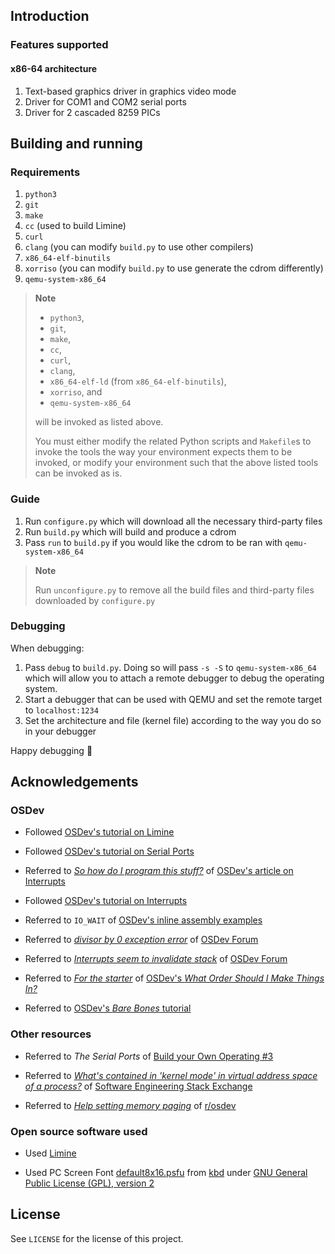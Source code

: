 ## Introduction

### Features supported

#### x86-64 architecture

1. Text-based graphics driver in graphics video mode
1. Driver for COM1 and COM2 serial ports
1. Driver for 2 cascaded 8259 PICs

## Building and running

### Requirements

1. `python3`
1. `git`
1. `make`
1. `cc` (used to build Limine)
1. `curl`
1. `clang` (you can modify `build.py` to use other compilers)
1. `x86_64-elf-binutils`
1. `xorriso` (you can modify `build.py` to use generate the cdrom differently)
1. `qemu-system-x86_64`

> **Note**
> 
> - `python3`,
> - `git`,
> - `make`,
> - `cc`,
> - `curl`,
> - `clang`,
> - `x86_64-elf-ld` (from `x86_64-elf-binutils`),
> - `xorriso`,  and
> - `qemu-system-x86_64`
> 
> will be invoked as listed above.
> 
> You must either modify the related Python scripts and `Makefile`s to invoke the tools the way your environment expects them to be invoked, or modify your environment such that the above listed tools can be invoked as is.

### Guide

1. Run `configure.py` which will download all the necessary third-party files
1. Run `build.py` which will build and produce a cdrom
1. Pass `run` to `build.py` if you would like the cdrom to be ran with `qemu-system-x86_64`

> **Note**
> 
> Run `unconfigure.py` to remove all the build files and third-party files downloaded by `configure.py`

### Debugging

When debugging:

1. Pass `debug` to `build.py`. Doing so will pass `-s -S` to `qemu-system-x86_64` which will allow you to attach a remote debugger to debug the operating system.
1. Start a debugger that can be used with QEMU and set the remote target to `localhost:1234`
1. Set the architecture and file (kernel file) according to the way you do so in your debugger

Happy debugging 🎉

## Acknowledgements

### OSDev

- Followed [OSDev's tutorial on Limine](https://wiki.osdev.org/Limine_Bare_Bones)

- Followed [OSDev's tutorial on Serial Ports](https://wiki.osdev.org/Serial_Ports)

- Referred to [*So how do I program this stuff?*](https://wiki.osdev.org/Interrupts#So_how_do_I_program_this_stuff?) of [OSDev's article on Interrupts](https://wiki.osdev.org/Interrupts)

- Followed [OSDev's tutorial on Interrupts](https://wiki.osdev.org/Interrupts_Tutorial)

- Referred to `IO_WAIT` of [OSDev's inline assembly examples](https://wiki.osdev.org/Inline_Assembly/Examples#IO_WAIT)

- Referred to [*divisor by 0 exception error*](https://f.osdev.org/viewtopic.php?t=8885) of [OSDev Forum](https://f.osdev.org/)

- Referred to [*Interrupts seem to invalidate stack*](https://f.osdev.org/viewtopic.php?t=56425) of [OSDev Forum](https://f.osdev.org/)

- Referred to [*For the starter*](https://wiki.osdev.org/What_Order_Should_I_Make_Things_In%3F#For_the_starter) of [OSDev's *What Order Should I Make Things In?*](https://wiki.osdev.org/What_Order_Should_I_Make_Things_In%3F)

- Referred to [OSDev's *Bare Bones* tutorial](https://wiki.osdev.org/Bare_Bones)

### Other resources

- Referred to *The Serial Ports* of [Build your Own Operating #3](https://gayan1999malinda.medium.com/build-your-own-operating-system-2-410b1ff759ae)

- Referred to [*What's contained in 'kernel mode' in virtual address space of a process?*](https://softwareengineering.stackexchange.com/questions/420907/whats-contained-in-kernel-mode-in-virtual-address-space-of-a-process) of [Software Engineering Stack Exchange](https://softwareengineering.stackexchange.com)

- Referred to [*Help setting memory paging*](https://www.reddit.com/r/osdev/comments/17o5ney/help_setting_memory_paging/) of [r/osdev](https://www.reddit.com/r/osdev/)

### Open source software used

- Used [Limine](https://github.com/limine-bootloader/limine)

- Used PC Screen Font [default8x16.psfu](https://github.com/legionus/kbd/blob/master/data/consolefonts/default8x16.psfu) from [kbd](https://github.com/legionus/kbd) under [GNU General Public License (GPL), version 2](https://github.com/legionus/kbd/blob/master/LICENSE)

## License

See `LICENSE` for the license of this project.
